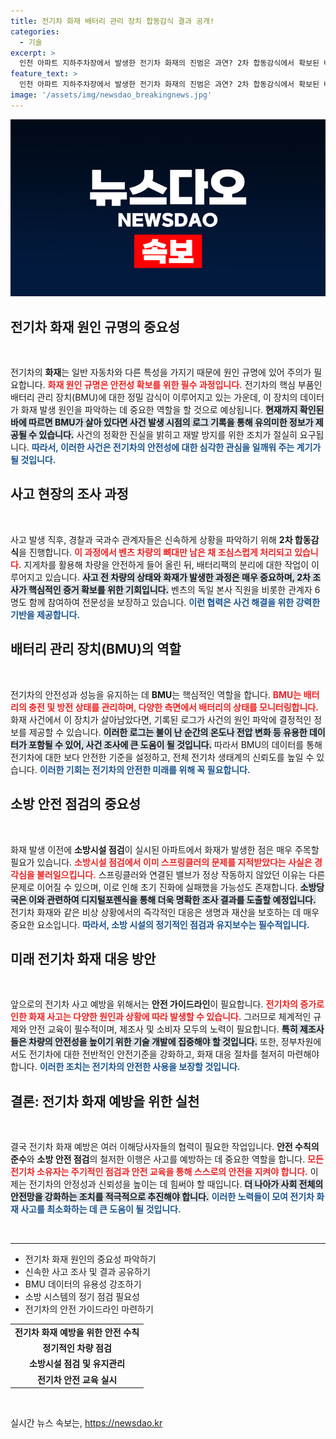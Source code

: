 ```yaml
---
title: 전기차 화재 배터리 관리 장치 합동감식 결과 공개!
categories:
  - 기술
excerpt: >
  인천 아파트 지하주차장에서 발생한 전기차 화재의 진범은 과연? 2차 합동감식에서 확보된 배터리 관리장치(BMU)의 로그 기록이 원인 규명에 결정적 열쇠가 될 수 있습니다. 스프링클러 문제와 함께 밝혀질 진실이 궁금하지 않으신가요?
feature_text: >
  인천 아파트 지하주차장에서 발생한 전기차 화재의 진범은 과연? 2차 합동감식에서 확보된 배터리 관리장치(BMU)의 로그 기록이 원인 규명에 결정적 열쇠가 될 수 있습니다. 스프링클러 문제와 함께 밝혀질 진실이 궁금하지 않으신가요?
image: '/assets/img/newsdao_breakingnews.jpg'
---
```


<p><img src="/assets/img/newsdao_breakingnews.jpg" alt="cryptoinkorea 속보" /></p>

<h2 data-ke-size="size26">전기차 화재 원인 규명의 중요성</h2>

<p data-ke-size="size16">&nbsp;</p>

<p>전기차의 <b>화재</b>는 일반 자동차와 다른 특성을 가지기 때문에 원인 규명에 있어 주의가 필요합니다. <b><span style="color: #ee2323;">화재 원인 규명은 안전성 확보를 위한 필수 과정입니다.</span></b> 전기차의 핵심 부품인 배터리 관리 장치(BMU)에 대한 정밀 감식이 이루어지고 있는 가운데, 이 장치의 데이터가 화재 발생 원인을 파악하는 데 중요한 역할을 할 것으로 예상됩니다. <b><span style="background-color: #21538527;">현재까지 확인된 바에 따르면 BMU가 살아 있다면 사건 발생 시점의 로그 기록을 통해 유의미한 정보가 제공될 수 있습니다.</span></b> 사건의 정확한 진실을 밝히고 재발 방지를 위한 조치가 절실히 요구됩니다. <b><span style="color: #1a5490;">따라서, 이러한 사건은 전기차의 안전성에 대한 심각한 관심을 일깨워 주는 계기가 될 것입니다.</span></b></p>

<h2 data-ke-size="size26">사고 현장의 조사 과정</h2>

<p data-ke-size="size16">&nbsp;</p>

<p>사고 발생 직후, 경찰과 국과수 관계자들은 신속하게 상황을 파악하기 위해 <b>2차 합동감식</b>을 진행합니다. <b><span style="color: #ee2323;">이 과정에서 벤츠 차량의 뼈대만 남은 채 조심스럽게 처리되고 있습니다.</span></b> 지게차를 활용해 차량을 안전하게 들어 올린 뒤, 배터리팩의 분리에 대한 작업이 이루어지고 있습니다. <b><span style="background-color: #21538527;">사고 전 차량의 상태와 화재가 발생한 과정은 매우 중요하며, 2차 조사가 핵심적인 증거 확보를 위한 기회입니다.</span></b> 벤츠의 독일 본사 직원을 비롯한 관계자 6명도 함께 참여하여 전문성을 보장하고 있습니다. <b><span style="color: #1a5490;">이런 협력은 사건 해결을 위한 강력한 기반을 제공합니다.</span></b></p>

<h2 data-ke-size="size26">배터리 관리 장치(BMU)의 역할</h2>

<p data-ke-size="size16">&nbsp;</p>

<p>전기차의 안전성과 성능을 유지하는 데 <b>BMU</b>는 핵심적인 역할을 합니다. <b><span style="color: #ee2323;">BMU는 배터리의 충전 및 방전 상태를 관리하며, 다양한 측면에서 배터리의 상태를 모니터링합니다.</span></b> 화재 사건에서 이 장치가 살아남았다면, 기록된 로그가 사건의 원인 파악에 결정적인 정보를 제공할 수 있습니다. <b><span style="background-color: #21538527;">이러한 로그는 불이 난 순간의 온도나 전압 변화 등 유용한 데이터가 포함될 수 있어, 사건 조사에 큰 도움이 될 것입니다.</span></b>  따라서 BMU의 데이터를 통해 전기차에 대한 보다 안전한 기준을 설정하고, 전체 전기차 생태계의 신뢰도를 높일 수 있습니다. <b><span style="color: #1a5490;">이러한 기회는 전기차의 안전한 미래를 위해 꼭 필요합니다.</span></b></p>

<h2 data-ke-size="size26">소방 안전 점검의 중요성</h2>

<p data-ke-size="size16">&nbsp;</p>

<p>화재 발생 이전에 <b>소방시설 점검</b>이 실시된 아파트에서 화재가 발생한 점은 매우 주목할 필요가 있습니다. <b><span style="color: #ee2323;">소방시설 점검에서 이미 스프링클러의 문제를 지적받았다는 사실은 경각심을 불러일으킵니다.</span></b> 스프링클러와 연결된 밸브가 정상 작동하지 않았던 이유는 다른 문제로 이어질 수 있으며, 이로 인해 초기 진화에 실패했을 가능성도 존재합니다. <b><span style="background-color: #21538527;">소방당국은 이와 관련하여 디지털포렌식을 통해 더욱 명확한 조사 결과를 도출할 예정입니다.</span></b> 전기차 화재와 같은 비상 상황에서의 즉각적인 대응은 생명과 재산을 보호하는 데 매우 중요한 요소입니다. <b><span style="color: #1a5490;">따라서, 소방 시설의 정기적인 점검과 유지보수는 필수적입니다.</span></b></p>

<h2 data-ke-size="size26">미래 전기차 화재 대응 방안</h2>

<p data-ke-size="size16">&nbsp;</p>

<p>앞으로의 전기차 사고 예방을 위해서는 <b>안전 가이드라인</b>이 필요합니다. <b><span style="color: #ee2323;">전기차의 증가로 인한 화재 사고는 다양한 원인과 상황에 따라 발생할 수 있습니다.</span></b> 그러므로 체계적인 규제와 안전 교육이 필수적이며, 제조사 및 소비자 모두의 노력이 필요합니다. <b><span style="background-color: #21538527;">특히 제조사들은 차량의 안전성을 높이기 위한 기술 개발에 집중해야 할 것입니다.</span></b> 또한, 정부차원에서도 전기차에 대한 전반적인 안전기준을 강화하고, 화재 대응 절차를 철저히 마련해야 합니다. <b><span style="color: #1a5490;">이러한 조치는 전기차의 안전한 사용을 보장할 것입니다.</span></b></p>

<h2 data-ke-size="size26">결론: 전기차 화재 예방을 위한 실천</h2>

<p data-ke-size="size16">&nbsp;</p>

<p>결국 전기차 화재 예방은 여러 이해당사자들의 협력이 필요한 작업입니다. <b>안전 수칙의 준수</b>와 <b>소방 안전 점검</b>의 철저한 이행은 사고를 예방하는 데 중요한 역할을 합니다. <b><span style="color: #ee2323;">모든 전기차 소유자는 주기적인 점검과 안전 교육을 통해 스스로의 안전을 지켜야 합니다.</span></b> 이제는 전기차의 안정성과 신뢰성을 높이는 데 힘써야 할 때입니다. <b><span style="background-color: #21538527;">더 나아가 사회 전체의 안전망을 강화하는 조치를 적극적으로 추진해야 합니다.</span></b> <b><span style="color: #1a5490;">이러한 노력들이 모여 전기차 화재 사고를 최소화하는 데 큰 도움이 될 것입니다.</span></b></p>

<p data-ke-size="size16">&nbsp;</p>

<hr>

<ul>
    <li>전기차 화재 원인의 중요성 파악하기</li>
    <li>신속한 사고 조사 및 결과 공유하기</li>
    <li>BMU 데이터의 유용성 강조하기</li>
    <li>소방 시스템의 정기 점검 필요성</li>
    <li>전기차의 안전 가이드라인 마련하기</li>
</ul>

<table style="width: 100%; border-collapse: collapse;">
    <tbody>
        <tr>
            <td style="text-align: center; height: 17px;"><b>전기차 화재 예방을 위한 안전 수칙</b></td>
        </tr>
        <tr>
            <td style="text-align: center; height: 17px;"><b>정기적인 차량 점검</b></td>
        </tr>
        <tr>
            <td style="text-align: center; height: 17px;"><b>소방시설 점검 및 유지관리</b></td>
        </tr>
        <tr>
            <td style="text-align: center; height: 17px;"><b>전기차 안전 교육 실시</b></td>
        </tr>
    </tbody>
</table>

<p data-ke-size="size16">&nbsp;</p>
실시간 뉴스 속보는, <a href="https://newsdao.kr" rel="dofollow">https://newsdao.kr</a>


